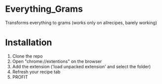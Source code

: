 # Everything_Grams
Transforms everything to grams (works only on allrecipes, barely working)

# Installation
1. Clone the repo
2. Open "chrome://extentions" on the browser
3. Add the extension ('load unpacked extension' and select the folder)
4. Refresh your recipe tab
5. PROFIT